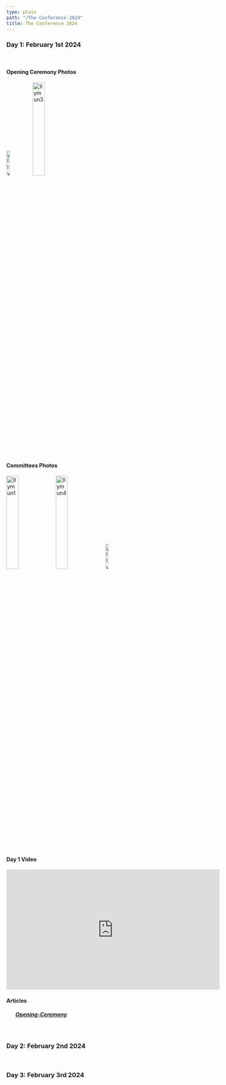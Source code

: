 ```yaml
---
type: plain
path: "/The-Conference-2024"
title: The Conference 2024
---
```


<h3>Day 1: February 1st 2024</h3>
<br>

<h4>Opening Ceremony Photos</h4>
<img src="https://ilymun.org/images/Ilymun1.png" alt="Ilymun2" style="width: 13%;"/>
<img src="https://ilymun.org/images/Ilymun3.png" alt="Ilymun3" style="width: 25%;"/>
<br>

<h4>Committees Photos</h4>
<img src="https://ilymun.org/images/Ilymun2.png" alt="Ilymun1" style="width: 25%"/>
<img src="https://ilymun.org/images/Ilymun4.png" alt="Ilymun4" style="width: 25%;"/>
<img src="https://ilymun.org/images/Ilymun5.png" alt="Ilymun5" style="width: 13%;"/>
<br>

<h4>Day 1 Video</h4>

<iframe width="560" height="315" src="https://www.youtube.com/embed/Ow2LeJfoes8?si=SJA3UQQCggwVj3x_" title="YouTube video player" frameborder="0" allow="accelerometer; autoplay; clipboard-write; encrypted-media; gyroscope; picture-in-picture; web-share" allowfullscreen style="position: relative;"></iframe><br>

<h4>Articles</h4>
<ul>
<h5><a href="https://ilymun.org/images/Opening-Ceremony.pdf" download="Opening-Ceremony.pdf"><b>Opening-Ceremony</b></a></h5>
</ul>
<br>
<h3>Day 2: February 2nd 2024</h3>
<br>

<h3>Day 3: February 3rd 2024</h3>
<br>




